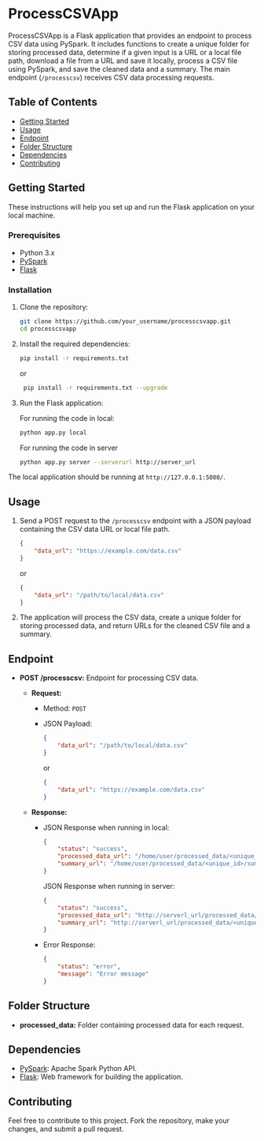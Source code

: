 
# ProcessCSVApp

ProcessCSVApp is a Flask application that provides an endpoint to process CSV data using PySpark. It includes functions to create a unique folder for storing processed data, determine if a given input is a URL or a local file path, download a file from a URL and save it locally, process a CSV file using PySpark, and save the cleaned data and a summary. The main endpoint (`/processcsv`) receives CSV data processing requests.

## Table of Contents

- [Getting Started](#getting-started)
- [Usage](#usage)
- [Endpoint](#endpoint)
- [Folder Structure](#folder-structure)
- [Dependencies](#dependencies)
- [Contributing](#contributing)

## Getting Started

These instructions will help you set up and run the Flask application on your local machine.

### Prerequisites

- Python 3.x
- [PySpark](https://pypi.org/project/pyspark/)
- [Flask](https://pypi.org/project/Flask/)

### Installation

1. Clone the repository:

    ```bash
    git clone https://github.com/your_username/processcsvapp.git
    cd processcsvapp
    ```

2. Install the required dependencies:

    ```bash
    pip install -r requirements.txt
    ```
    or
   
   ```bash
    pip install -r requirements.txt --upgrade
    ```
   

4. Run the Flask application:
	
	For running the code in local:
    ```bash
    python app.py local
    ```
    For running the code in server
     ```bash
    python app.py server --serverurl http://server_url
    ```
   

The local application should be running at `http://127.0.0.1:5000/`.

## Usage

1. Send a POST request to the `/processcsv` endpoint with a JSON payload containing the CSV data URL or local file path.

    ```json
    {
        "data_url": "https://example.com/data.csv"
    }
    ```

    or

    ```json
    {
        "data_url": "/path/to/local/data.csv"
    }
    ```

2. The application will process the CSV data, create a unique folder for storing processed data, and return URLs for the cleaned CSV file and a summary.

## Endpoint

- **POST /processcsv:** Endpoint for processing CSV data.

    - **Request:**
        - Method: `POST`
        - JSON Payload:
        
            ```json
            {
                "data_url": "/path/to/local/data.csv"
            }
            ```
            or 
            ```json
            {
                "data_url": "https://example.com/data.csv"
            }
            ```

    - **Response:**
        - JSON Response when running in local:
            ```json
            {
                "status": "success",
                "processed_data_url": "/home/user/processed_data/<unique_id>/cleaned_data_data.csv",
                "summary_url": "/home/user/processed_data/<unique_id>/summary_data.json"
            }
            ```
	            
             JSON Response when running in server:
            ```json
            {
                "status": "success",
                "processed_data_url": "http://serverl_url/processed_data/<unique_id>/cleaned_data_data.csv",
                "summary_url": "http://serverl_url/processed_data/<unique_id>/summary_data.json"
            }
            ```
            
        - Error Response:
            ```json
            {
                "status": "error",
                "message": "Error message"
            }
            ```
 
## Folder Structure

- **processed_data:** Folder containing processed data for each request.

## Dependencies

- [PySpark](https://pypi.org/project/pyspark/): Apache Spark Python API.
- [Flask](https://pypi.org/project/Flask/): Web framework for building the application.

## Contributing

Feel free to contribute to this project. Fork the repository, make your changes, and submit a pull request.
